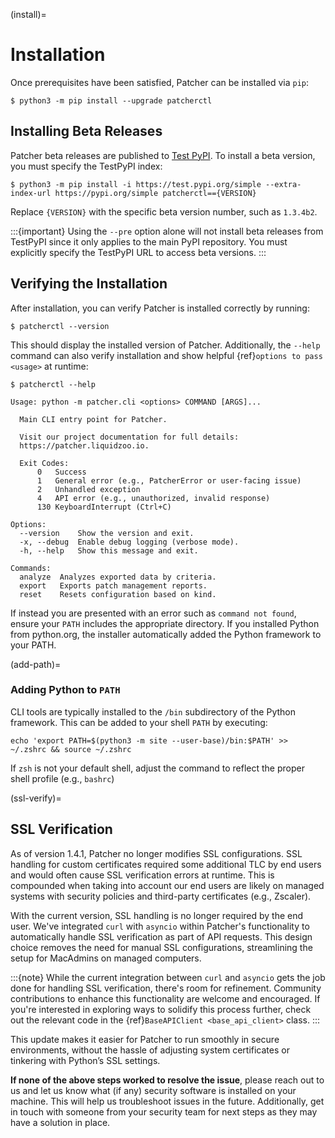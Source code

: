 (install)=

# Installation

Once prerequisites have been satisfied, Patcher can be installed via `pip`:

```console
$ python3 -m pip install --upgrade patcherctl
```

## Installing Beta Releases

Patcher beta releases are published to [Test PyPI](https://test.pypi.org/project/patcherctl/). To install a beta version, you must specify the TestPyPI index:

```console
$ python3 -m pip install -i https://test.pypi.org/simple --extra-index-url https://pypi.org/simple patcherctl=={VERSION}
```

Replace `{VERSION}` with the specific beta version number, such as `1.3.4b2`.

:::{important}
Using the `--pre` option alone will not install beta releases from TestPyPI since it only applies to the main PyPI repository. You must explicitly specify the TestPyPI URL to access beta versions.
:::

## Verifying the Installation

After installation, you can verify Patcher is installed correctly by running: 

```console
$ patcherctl --version
```

This should display the installed version of Patcher. Additionally, the `--help` command can also verify installation and show helpful {ref}`options to pass <usage>` at runtime: 

```shell
$ patcherctl --help

Usage: python -m patcher.cli <options> COMMAND [ARGS]...

  Main CLI entry point for Patcher.

  Visit our project documentation for full details:
  https://patcher.liquidzoo.io.

  Exit Codes:
      0   Success
      1   General error (e.g., PatcherError or user-facing issue)
      2   Unhandled exception
      4   API error (e.g., unauthorized, invalid response)
      130 KeyboardInterrupt (Ctrl+C)

Options:
  --version    Show the version and exit.
  -x, --debug  Enable debug logging (verbose mode).
  -h, --help   Show this message and exit.

Commands:
  analyze  Analyzes exported data by criteria.
  export   Exports patch management reports.
  reset    Resets configuration based on kind.
```

If instead you are presented with an error such as ``command not found``, ensure your ``PATH`` includes the appropriate directory. If you installed Python from python.org, the installer automatically added the Python framework to your PATH.

(add-path)=

### Adding Python to ``PATH``

CLI tools are typically installed to the ``/bin`` subdirectory of the Python framework. This can be added to your shell ``PATH`` by executing: 

```{code-block} bash
echo 'export PATH=$(python3 -m site --user-base)/bin:$PATH' >> ~/.zshrc && source ~/.zshrc
```

If ``zsh`` is not your default shell, adjust the command to reflect the proper shell profile (e.g., ``bashrc``)

(ssl-verify)=
## SSL Verification

As of version 1.4.1, Patcher no longer modifies SSL configurations. SSL handling for custom certificates required some additional TLC by end users and would often cause SSL verification errors at runtime. This is compounded when taking into account our end users are likely on managed systems with security policies and third-party certificates (e.g., Zscaler).  

With the current version, SSL handling is no longer required by the end user. We've integrated ``curl`` with ``asyncio`` within Patcher's functionality to automatically handle SSL verification as part of API requests. This design choice removes the need for manual SSL configurations, streamlining the setup for MacAdmins on managed computers. 

:::{note}
While the current integration between `curl` and `asyncio` gets the job done for handling SSL verification, there's room for refinement. Community contributions to enhance this functionality are welcome and encouraged. If you're interested in exploring ways to solidify this process further, check out the relevant code in the {ref}`BaseAPIClient <base_api_client>` class.
:::

This update makes it easier for Patcher to run smoothly in secure environments, without the hassle of adjusting system certificates or tinkering with Python’s SSL settings.

**If none of the above steps worked to resolve the issue**, please reach out to us and let us know what (if any) security software is installed on your machine. This will help us troubleshoot issues in the future. Additionally, get in touch with someone from your security team for next steps as they may have a solution in place. 
